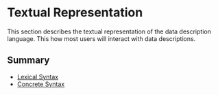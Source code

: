 # Textual Representation

This section describes the textual representation of the data description language.
This how most users will interact with data descriptions.

## Summary

- [Lexical Syntax](./textual-representation/lexical-syntax.md)
- [Concrete Syntax](./textual-representation/concrete-syntax.md)
